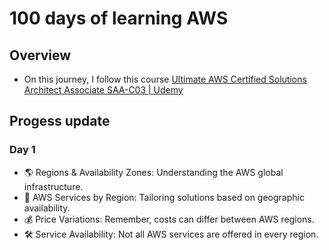 # 100 days of learning AWS
## Overview
- On this journey, I follow this course [Ultimate AWS Certified Solutions Architect Associate SAA-C03 | Udemy](https://www.udemy.com/course/aws-certified-solutions-architect-associate-saa-c03/)

## Progess update

### Day 1
- 🌎 Regions & Availability Zones: Understanding the AWS global infrastructure.
- 🔀 AWS Services by Region: Tailoring solutions based on geographic availability.
- 💰 Price Variations: Remember, costs can differ between AWS regions.
- 🛠️ Service Availability: Not all AWS services are offered in every region.

